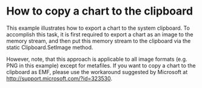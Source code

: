 # How to copy a chart to the clipboard


<p>This example illustrates how to export a chart to the system clipboard. To accomplish this task, it is first required to export a chart as an image to the memory stream, and then put this memory stream to the clipboard via the static Clipboard.SetImage method.</p><p>However, note, that this approach is applicable to all image formats (e.g. PNG in this example) except for metafiles. If you want to copy a chart to the clipboard as EMF, please use the workaround suggested by Microsoft at <a href="http://support.microsoft.com/?id=323530">http://support.microsoft.com/?id=323530</a>.</p>

<br/>


